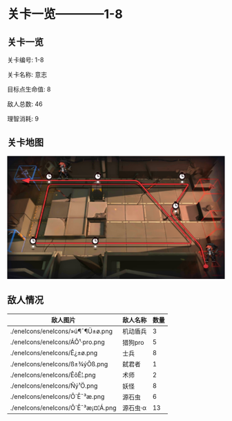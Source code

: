 # 关卡一览————1-8


## 关卡一览

关卡编号: 1-8

关卡名称: 意志

目标点生命值: 8

敌人总数: 46

理智消耗: 9


## 关卡地图
![1-8](./oprMap/1-8.png)

## 敌人情况

| 敌人图片 | 敌人名称 | 数量  |
|---------|-----|-----|
| ./eneIcons/eneIcons/»ú¶¯¶Ü±ø.png| 机动盾兵  |   3  |
| ./eneIcons/eneIcons/ÁÔ¹·pro.png| 猎狗pro  |   5  |
| ./eneIcons/eneIcons/Ê¿±ø.png| 士兵  |   8  |
| ./eneIcons/eneIcons/ß±¾ýÕß.png| 弑君者  |   1  |
| ./eneIcons/eneIcons/ÊõÊ¦.png| 术师  |   2  |
| ./eneIcons/eneIcons/Ñý¹Ö.png| 妖怪  |   8  |
| ./eneIcons/eneIcons/Ô´Ê¯³æ.png| 源石虫  |   6  |
| ./eneIcons/eneIcons/Ô´Ê¯³æ¡¤¦Á.png| 源石虫·α  |   13  |

